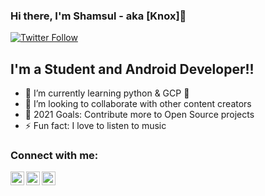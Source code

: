 ### Hi there, I'm Shamsul - aka [Knox]👋


[![Twitter Follow](https://img.shields.io/twitter/follow/husain_shamsul?color=1DA1F2&logo=twitter&style=for-the-badge)](https://twitter.com/intent/follow?original_referer=https%3A%2F%2Fgithub.com%2FcodeSTACKr&screen_name=husain_shamsul)
## I'm a Student and Android Developer!!

- 🌱 I’m currently learning python & GCP 🤣
- 👯 I’m looking to collaborate with other content creators
- 🥅 2021 Goals: Contribute more to Open Source projects
- ⚡ Fun fact: I love to listen to music

### Connect with me:

<img align="left" alt="husain_shamsul | Twitter" width="22px" src="https://cdn.jsdelivr.net/npm/simple-icons@v3/icons/twitter.svg" />
<img align="left" alt="shamsulhusainansari | LinkedIn" width="22px" src="https://cdn.jsdelivr.net/npm/simple-icons@v3/icons/linkedin.svg" />
<img align="left" alt="shamsulhusainansari | Instagram" width="22px" src="https://cdn.jsdelivr.net/npm/simple-icons@v3/icons/instagram.svg" />

